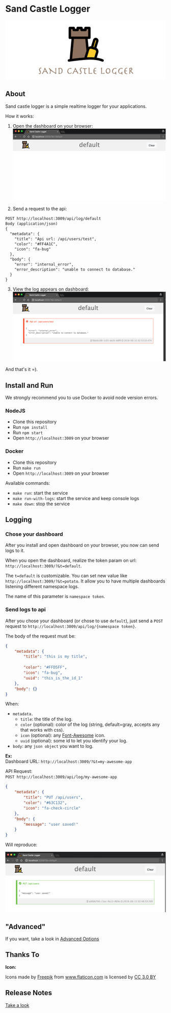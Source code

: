 # Sand Castle Logger

![sand-castle-logger](docs/res/sand-castle-logger-cover.png)


## About
Sand castle logger is a simple realtime logger for your applications.

How it works:

1) Open the dashboard on your browser: <br />
![open-browser](docs/res/browser-empty.png)


2) Send a request to the api: <br />
```
POST http://localhost:3009/api/log/default
Body (application/json)
{
  "metadata": {
    "title": "Api url: /api/users/test",
    "color": "#FF4A1C",
    "icon": "fa-bug"
  },
  "body": {
    "error": "internal_error",
    "error_description": "unable to connect to database."
  }
}
```


3) View the log appears on dashboard: <br />
![dashboard-with-log](docs/res/dashboard-with-log.png)


And that's it =).


## Install and Run
We strongly recommend you to use Docker to avoid node version errors.

### NodeJS
* Clone this repository
* Run `npm install`
* Run `npm start`
* Open `http://localhost:3009` on your browser

### Docker
* Clone this repository
* Run `make run`
* Open `http://localhost:3009` on your browser

Available commands:
* `make run`: start the service
* `make run-with-logs`: start the service and keep console logs
* `make down`: stop the service


## Logging

### Chose your dashboard
After you install and open dashboard on your browser, you now can send logs to it.

When you open the dashboard, realize the token param on url: `http://localhost:3009/?&t=default`.

The `t=default` is customizable. You can set new value like `http://localhost:3009/?&t=potato`. It allow you to have multiple dashboards listening different namespace logs.

The name of this parameter is `namespace token`.

### Send logs to api
After you chose your dashboard (or chose to use `default`), just send a `POST` request to `http://localhost:3009/api/log/{namespace token}`.

The body of the request must be:
```json
{
	"metadata": {
		"title": "this is my title",

		"color": "#FFD5FF",
		"icon": "fa-bug",
		"uuid": "this_is_the_id_1"
	},
	"body": {}
}
```

When:
* `metadata.`
  * `title`: the title of the log.
  * `color` (optional): color of the log (string, default=gray, accepts any that works with css).
  * `icon` (optional): any [Font-Awesome](http://fontawesome.io/icons/) icon.
  * `uuid` (optional): some id to let you identify your log.
* `body`: any `json object` you want to log.


**Ex:** <br />
Dashboard URL: `http://localhost:3009/?&t=my-awesome-app`

API Request:<br />
`POST http://localhost:3009/api/log/my-awesome-app`
```json
{
	"metadata": {
		"title": "PUT /api/users",
		"color": "#63C132",
		"icon": "fa-check-circle"
	},
	"body": {
		"message": "user saved!"
	}
}
```

Will reproduce:

![log anathomy](docs/res/log-sample-result.png)


## "Advanced"

If you want, take a look in [Advanced Options](docs/advanced.md)


## Thanks To
**Icon:** <div>Icons made by <a href="http://www.freepik.com" title="Freepik">Freepik</a> from <a href="https://www.flaticon.com/" title="Flaticon">www.flaticon.com</a> is licensed by <a href="http://creativecommons.org/licenses/by/3.0/" title="Creative Commons BY 3.0" target="_blank">CC 3.0 BY</a></div>



## Release Notes

[Take a look](CHANGELOG.md)
